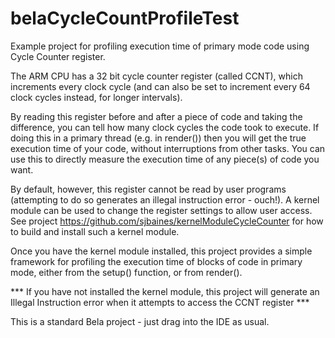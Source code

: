 # belaCycleCountProfileTest
Example project for profiling execution time of primary mode code using Cycle Counter register.

The ARM CPU has a 32 bit cycle counter register (called CCNT), which increments every clock cycle (and can also be set to increment every 64 clock cycles instead, for longer intervals).

By reading this register before and after a piece of code and taking the difference, you can tell how many clock cycles the code took to execute.
If doing this in a primary thread (e.g. in render()) then you will get the true execution time of your code, without interruptions from other tasks.
You can use this to directly measure the execution time of any piece(s) of code you want.

By default, however, this register cannot be read by user programs (attempting to do so generates an illegal instruction error - ouch!).  A kernel module can be used to change the register settings to allow user access.
See project https://github.com/sjbaines/kernelModuleCycleCounter for how to build and install such a kernel module.

Once you have the kernel module installed, this project provides a simple framework for profiling the execution time of blocks of code in primary mode,
either from the setup() function, or from render().

*** If you have not installed the kernel module, this project will generate an Illegal Instruction error when it attempts to access the CCNT register ***

This is a standard Bela project - just drag into the IDE as usual.
